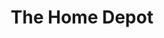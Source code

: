 ---
title: "The Home Depot"
url: /fredericksburg/the-home-depot-central-park-boulevard/
shop: doityourself
---
